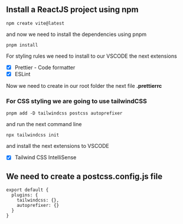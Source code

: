 ## Install a ReactJS project using npm

```
npm create vite@latest
```

and now we need to install the dependencies using pnpm

```
pnpm install
```

For styling rules we need to install to our VSCODE the next extensions

- [x] Prettier - Code formatter
- [x] ESLint

Now we need to create in our root folder the next file **.prettierrc**

### For CSS styling we are going to use tailwindCSS

```
pnpm add -D tailwindcss postcss autoprefixer
```

and run the next command line

```
npx tailwindcss init
```

and install the next extensions to VSCODE

- [x] Tailwind CSS IntelliSense

## We need to create a **postcss.config.js** file

```
export default {
  plugins: {
    tailwindcss: {},
    autoprefixer: {}
  }
}
```
